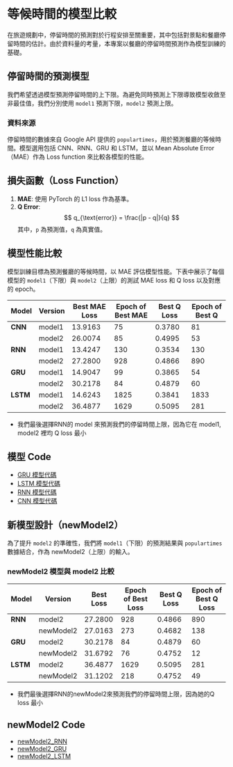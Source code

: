 # 等候時間的模型比較

在旅遊規劃中，停留時間的預測對於行程安排至關重要，其中包括對景點和餐廳停留時間的估計。由於資料量的考量，本專案以餐廳的停留時間預測作為模型訓練的基礎。

## 停留時間的預測模型
我們希望透過模型預測停留時間的上下限。為避免同時預測上下限導致模型收斂至非最佳值，我們分別使用 `model1` 預測下限，`model2` 預測上限。

### 資料來源
停留時間的數據來自 Google API 提供的 `populartimes`，用於預測餐廳的等候時間。模型選用包括 CNN、RNN、GRU 和 LSTM，並以 Mean Absolute Error（MAE）作為 Loss function 來比較各模型的性能。

## 損失函數（Loss Function）
1. **MAE**: 使用 PyTorch 的 L1 loss 作為基準。
2. **Q Error**: 
$$ q_{\text{error}} = \frac{|p - q|}{q} $$
   其中，`p` 為預測值，`q` 為真實值。

## 模型性能比較

模型訓練目標為預測餐廳的等候時間，以 MAE 評估模型性能。下表中展示了每個模型的 `model1`（下限）與 `model2`（上限）的測試 MAE loss 和 Q loss 以及對應的 epoch。

| Model    | Version | Best MAE Loss | Epoch of Best MAE | Best Q Loss | Epoch of Best Q |
| -------- | ------- | ------------- | ----------------- | ----------- | --------------- |
| **CNN**  | model1  | 13.9163       | 75                | 0.3780      | 81              |
|          | model2  | 26.0074       | 85                | 0.4995      | 53              |
| **RNN**  | model1  | 13.4247       | 130               | 0.3534      | 130             |
|          | model2  | 27.2800       | 928               | 0.4866      | 890             |
| **GRU**  | model1  | 14.9047       | 99                | 0.3865      | 54              |
|          | model2  | 30.2178       | 84                | 0.4879      | 60              |
| **LSTM** | model1  | 14.6243       | 1825              | 0.3841      | 1833            |
|          | model2  | 36.4877       | 1629              | 0.5095      | 281             |
* 我們最後選擇RNN的 model 來預測我們的停留時間上限，因為它在 model1, model2 裡均 Q loss 最小
## 模型 Code

- [GRU 模型代碼](https://colab.research.google.com/drive/1EdBMtwskH62YuKUllwOkzP5mXTN1yZBe?usp=sharing)
- [LSTM 模型代碼](https://colab.research.google.com/drive/1sALbzUHX_04mqT4WX4AHy13H21vctoh0?usp=sharing)
- [RNN 模型代碼](https://colab.research.google.com/drive/1ntiwLf7wpDGFm7hlah1YTZtEV0hzrvTA?usp=sharing)
- [CNN 模型代碼](https://colab.research.google.com/drive/1Y5g_BWPK-AIgD9gtE9SQFj0OTxJIxwpv?usp=sharing)

## 新模型設計（newModel2）

為了提升 `model2` 的準確性，我們將 `model1`（下限）的預測結果與 `populartimes` 數據結合，作為 newModel2（上限）的輸入。

### newModel2 模型與 model2 比較

| Model    | Version   | Best Loss | Epoch of Best Loss | Best Q Loss | Epoch of Best Q Loss |
| -------- | --------- | --------- | ------------------ | ----------- | -------------------- |
| **RNN**  | model2    | 27.2800   | 928                | 0.4866      | 890                  |
|          | newModel2 | 27.0163   | 273                | 0.4682      | 138                  |
| **GRU**  | model2    | 30.2178   | 84                 | 0.4879      | 60                   |
|          | newModel2 | 31.6792   | 76                 | 0.4752      | 12                   |
| **LSTM** | model2    | 36.4877   | 1629               | 0.5095      | 281                  |
|          | newModel2 | 31.1202   | 218                | 0.4752      | 49                   |
* 我們最後選擇RNN的newModel2來預測我們的停留時間上限，因為她的Q loss 最小
## newModel2 Code

- [newModel2_RNN](https://colab.research.google.com/drive/1A41-HbKuhHhpkzfwtj6Aquuf_CHa10bC?usp=sharing)
- [newModel2_GRU](https://colab.research.google.com/drive/1mMaPH6UVIoYmOsAe5Kx2lawdCpHZ_ADT?usp=sharing)
- [newModel2_LSTM](https://colab.research.google.com/drive/1oFqsdrmMJPP93IabW7WCTEwBIro_0LZj?usp=sharing)
